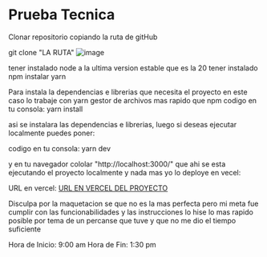 # Prueba Tecnica

Clonar repositorio copiando la ruta de  gitHub 

git clone "LA RUTA"
![image](https://github.com/7Erick21/test-technical-attlaris/assets/122493655/0b0107d6-8c95-482b-8ebd-590a76872447)

tener instalado node a la ultima version estable que es la 20
tener instalado npm 
instalar yarn


Para instala la dependencias e librerias que necesita el proyecto en este caso lo trabaje con yarn gestor de archivos mas rapido que npm 
codigo en tu consola: yarn install

asi se instalara las dependencias e librerias, luego si deseas ejecutar localmente puedes poner:

codigo en tu consola: yarn dev

y en tu navegador cololar "http://localhost:3000/" que ahi se esta ejecutando el proyecto localmente y nada mas yo lo deploye en vecel:

URL en vercel: [URL EN VERCEL DEL PROYECTO](https://test-technical-attlaris.vercel.app/)

Disculpa por la maquetacion se que no es la mas perfecta pero mi meta fue cumplir con las funcionabilidades y las instrucciones lo hise lo mas rapido posible por tema de un percanse que tuve y que no me dio el tiempo suficiente 

Hora de Inicio: 9:00 am
Hora de Fin: 1:30 pm

